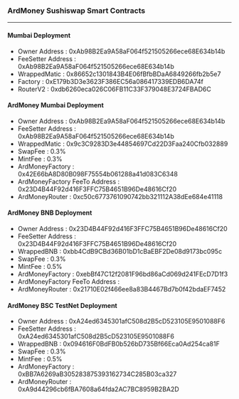 ### ArdMoney Sushiswap Smart Contracts
---

#### Mumbai Deployment
  - Owner Address : 0xAb98B2Ea9A58aF064f521505266ece68E634b14b
  - FeeSetter Address : 0xAb98B2Ea9A58aF064f521505266ece68E634b14b
  - WrappedMatic : 0x86652c1301843B4E06fBfbBDaA6849266fb2b5e7
  - Factory : 0xE179b3D3e3623F386EC56a086417339EDB6DA74f
  - RouterV2 : 0xdb6260eca026C06FB11C33F379048E3724FBAD6C

#### ArdMoney Mumbai Deployment
  - Owner Address : 0xAb98B2Ea9A58aF064f521505266ece68E634b14b
  - FeeSetter Address : 0xAb98B2Ea9A58aF064f521505266ece68E634b14b
  - WrappedMatic : 0x9c3C9283D3e44854697Cd22D3Faa240Cfb032889
  - SwapFee : 0.3%
  - MintFee : 0.3%
  - ArdMoneyFactory : 0x42E66bA8D80B098F75554b061288a41d083C6348
  - ArdMoneyFactory FeeTo Address : 0x23D4B44F92d416F3FFC75B4651B96De48616Cf20
  - ArdMoneyRouter : 0xc50c6773761090742bb321112A38dEe684e41118

#### ArdMoney BNB Deployment
  - Owner Address : 0x23D4B44F92d416F3FFC75B4651B96De48616Cf20
  - FeeSetter Address : 0x23D4B44F92d416F3FFC75B4651B96De48616Cf20
  - WrappedBNB : 0xbb4CdB9CBd36B01bD1cBaEBF2De08d9173bc095c
  - SwapFee : 0.3%
  - MintFee : 0.5%
  - ArdMoneyFactory : 0xebBf47C12f2081F96bd86aCd069d241FEcD7D1f3
  - ArdMoneyFactory FeeTo Address : 
  - ArdMoneyRouter : 0x21710E02f466ee8a83B4467Bd7b0f42bdaEF7452

#### ArdMoney BSC TestNet Deployment
  - Owner Address : 0xA24ed6345301afC508d2B5cD523105E9501088F6
  - FeeSetter Address : 0xA24ed6345301afC508d2B5cD523105E9501088F6
  - WrappedBNB : 0x094616F0BdFB0b526bD735Bf66Eca0Ad254ca81F
  - SwapFee : 0.3%
  - MintFee : 0.5%
  - ArdMoneyFactory : 0xBB7A6269aB305283875393162734C285B03ca327
  - ArdMoneyRouter :  0xA9d44296cb6fBA7608a64fda2AC7BC8959B2BA2D
